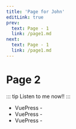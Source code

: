 ```yaml
---
title: 'Page for John'
editLink: true
prev:
  text: Page - 1
  link: /page1.md
next:
  text: Page - 1
  link: /page1.md
---
```


# Page 2

::: tip
Listen to me now!!
:::

- VuePress - <Badge type="tip" text="v2" vertical="top" />
- VuePress - <Badge type="warning" text="v2" vertical="middle" />
- VuePress - <Badge type="danger" text="v2" vertical="bottom" />
